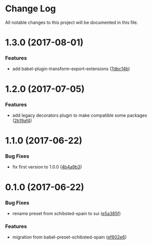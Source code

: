 # Change Log

All notable changes to this project will be documented in this file.

<a name="1.3.0"></a>
# 1.3.0 (2017-08-01)


### Features

* add babel-plugin-transform-export-extensions ([7dbc14b](https://github.com/SUI-Components/sui/commit/7dbc14b))



<a name="1.2.0"></a>
# 1.2.0 (2017-07-05)


### Features

* add legacy decorators plugin to make compatible some packages ([2b19af4](https://github.com/SUI-Components/sui/commit/2b19af4))



<a name="1.1.0"></a>
# 1.1.0 (2017-06-22)


### Bug Fixes

* fix first version to 1.0.0 ([4b4a9b3](https://github.com/SUI-Components/sui/commit/4b4a9b3))



<a name="0.1.0"></a>
# 0.1.0 (2017-06-22)


### Bug Fixes

* rename preset from schibsted-spain to sui ([e5a385f](https://github.com/SUI-Components/sui/commit/e5a385f))


### Features

* migration from babel-preset-schibsted-spain ([ef602e6](https://github.com/SUI-Components/sui/commit/ef602e6))



